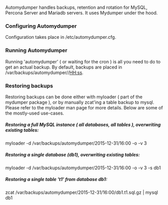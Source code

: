 Automydumper handles backups, retention and rotation for MySQL, Percona Server and Mariadb servers. It uses Mydumper under the hood.

### Configuring Automydumper

Configuration takes place in /etc/automydumper.cfg. 

### Running Automydumper

Running 'automydumper' ( or waiting for the cron ) is all you need to do to get an actual backup.
By default, backups are placed in /var/backups/automydumper/<YYYY-mm-dd>/<HH:ss>.

### Restoring backups

Restoring backups can be done either with myloader ( part of the mydumper package ), or by manually zcat'ing a table backup to mysql.
Please refer to the myloader man page for more details. Below are some of the mostly-used use-cases.

##### Restoring a full MySQL instance ( all databases, all tables ), overwriting existing tables:

myloader -d /var/backups/automydumper/2015-12-31/16:00 -o -v 3

##### Restoring a single database (db1), overwriting existing tables:

myloader -d /var/backups/automydumper/2015-12-31/16:00 -o -v 3 -s db1

##### Restoring a single table 't1' from database db1:

zcat /var/backups/automydumper/2015-12-31/16:00/db1.t1.sql.gz | mysql db1

